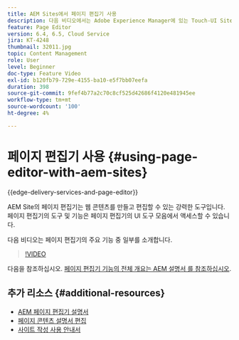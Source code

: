 ```yaml
---
title: AEM Sites에서 페이지 편집기 사용
description: 다음 비디오에서는 Adobe Experience Manager에 있는 Touch-UI Sites 편집기의 몇 가지 주요 기능을 강조 표시합니다.
feature: Page Editor
version: 6.4, 6.5, Cloud Service
jira: KT-4248
thumbnail: 32011.jpg
topic: Content Management
role: User
level: Beginner
doc-type: Feature Video
exl-id: b120fb79-729e-4155-ba10-e5f7bb07eefa
duration: 398
source-git-commit: 9fef4b77a2c70c8cf525d42686f4120e481945ee
workflow-type: tm+mt
source-wordcount: '100'
ht-degree: 4%

---
```


# 페이지 편집기 사용 {#using-page-editor-with-aem-sites}

{{edge-delivery-services-and-page-editor}}

AEM Site의 페이지 편집기는 웹 콘텐츠를 만들고 편집할 수 있는 강력한 도구입니다. 페이지 편집기의 도구 및 기능은 페이지 편집기의 UI 도구 모음에서 액세스할 수 있습니다.

다음 비디오는 페이지 편집기의 주요 기능 중 일부를 소개합니다.

>[!VIDEO](https://video.tv.adobe.com/v/32011?quality=12&learn=on)


다음을 참조하십시오. [페이지 편집기 기능의 전체 개요는 AEM 설명서 를 참조하십시오](https://experienceleague.adobe.com/docs/experience-manager-cloud-service/content/sites/authoring/fundamentals/editing-content.html).

## 추가 리소스 {#additional-resources}

* [AEM 페이지 편집기 설명서](https://experienceleague.adobe.com/docs/experience-manager-cloud-service/content/sites/authoring/fundamentals/editing-content.html)
* [페이지 콘텐츠 설명서 편집](https://experienceleague.adobe.com/docs/experience-manager-65/authoring/authoring/editing-content.html)
* [사이트 작성 사용 안내서](https://experienceleague.adobe.com/docs/experience-manager-65/authoring/home.html)
